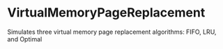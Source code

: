 # VirtualMemoryPageReplacement
Simulates three virtual memory page replacement algorithms: FIFO, LRU, and Optimal
